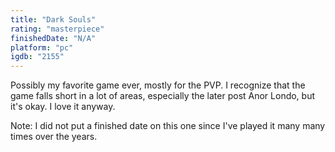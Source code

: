 ```yaml
---
title: "Dark Souls"
rating: "masterpiece"
finishedDate: "N/A"
platform: "pc"
igdb: "2155"
---
```


Possibly my favorite game ever, mostly for the PVP. I recognize that the game falls short in a lot of areas, especially the later post Anor Londo, but it's okay. I love it anyway.

Note: I did not put a finished date on this one since I've played it many many times over the years.
